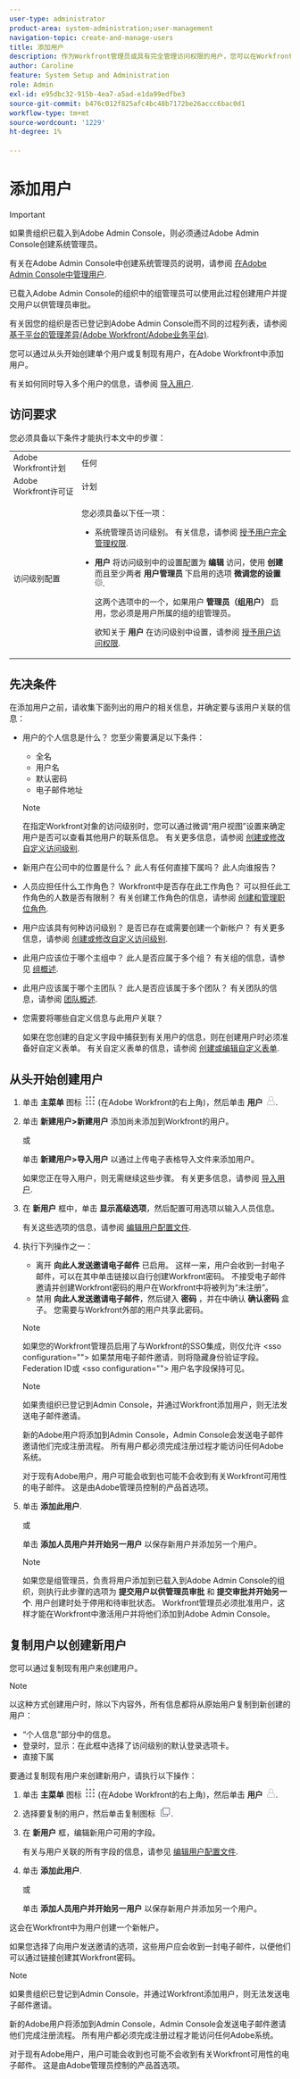 ```yaml
---
user-type: administrator
product-area: system-administration;user-management
navigation-topic: create-and-manage-users
title: 添加用户
description: 作为Workfront管理员或具有完全管理访问权限的用户，您可以在Workfront中添加用户。
author: Caroline
feature: System Setup and Administration
role: Admin
exl-id: e95dbc32-915b-4ea7-a5ad-e1da99edfbe3
source-git-commit: b476c012f825afc4bc48b7172be26accc6bac0d1
workflow-type: tm+mt
source-wordcount: '1229'
ht-degree: 1%

---
```


# 添加用户

>[!IMPORTANT]
>
>如果贵组织已载入到Adobe Admin Console，则必须通过Adobe Admin Console创建系统管理员。
>
>有关在Adobe Admin Console中创建系统管理员的说明，请参阅 [在Adobe Admin Console中管理用户](/help/quicksilver/administration-and-setup/add-users/create-and-manage-users/admin-console.md).
>
>已载入Adobe Admin Console的组织中的组管理员可以使用此过程创建用户并提交用户以供管理员审批。
>
>有关因您的组织是否已登记到Adobe Admin Console而不同的过程列表，请参阅 [基于平台的管理差异(Adobe Workfront/Adobe业务平台)](../../../administration-and-setup/get-started-wf-administration/actions-in-admin-console.md).

您可以通过从头开始创建单个用户或复制现有用户，在Adobe Workfront中添加用户。

有关如何同时导入多个用户的信息，请参阅 [导入用户](../../../administration-and-setup/add-users/create-and-manage-users/import-users.md).

<!--
Replace this intro with something like the following when we switch to Admin Console:
As an Adobe administrator, you can add users in Adobe Workfront by adding them to your Workfront product profile in the Adobe Admin Console. For instructions, see <a href="../../../administration-and-setup/add-users/create-and-manage-users/admin-console.md" class="MCXref xref">Manage users in the Adobe Admin Console</a>.
-->

## 访问要求

您必须具备以下条件才能执行本文中的步骤：

<table style="table-layout:auto"> 
 <col> 
 <col> 
 <tbody> 
  <tr> 
   <td role="rowheader">Adobe Workfront计划</td> 
   <td>任何</td> 
  </tr> 
  <tr> 
   <td role="rowheader">Adobe Workfront许可证</td> 
   <td>计划</td> 
  </tr> 
  <tr> 
   <td role="rowheader">访问级别配置</td> 
   <td> <p>您必须具备以下任一项：</p> 
    <ul> 
     <li> <p>系统管理员访问级别。 有关信息，请参阅 <a href="../../../administration-and-setup/add-users/configure-and-grant-access/grant-a-user-full-administrative-access.md" class="MCXref xref">授予用户完全管理权限</a>. </p> </li> 
     <li> <p><b>用户</b> 将访问级别中的设置配置为 <b>编辑</b> 访问，使用 <b>创建</b> 而且至少两者 <b>用户管理员</b> 下启用的选项 <b>微调您的设置</b> <img src="assets/gear-icon-in-access-levels.png">. </p> <p>这两个选项中的一个，如果用户 <b>管理员（组用户）</b> 启用，您必须是用户所属的组的组管理员。</p> <p>欲知关于 <b>用户</b> 在访问级别中设置，请参阅 <a href="../../../administration-and-setup/add-users/configure-and-grant-access/grant-access-other-users.md" class="MCXref xref">授予用户访问权限</a>.</p> </li> 
    </ul> </td> 
  </tr> 
 </tbody> 
</table>

## 先决条件

在添加用户之前，请收集下面列出的用户的相关信息，并确定要与该用户关联的信息：

* 用户的个人信息是什么？ 您至少需要满足以下条件：

   * 全名
   * 用户名
   * 默认密码
   * 电子邮件地址

  >[!NOTE]
  >
  >在指定Workfront对象的访问级别时，您可以通过微调“用户视图”设置来确定用户是否可以查看其他用户的联系信息。 有关更多信息，请参阅 [创建或修改自定义访问级别](../../../administration-and-setup/add-users/configure-and-grant-access/create-modify-access-levels.md).

* 新用户在公司中的位置是什么？ 此人有任何直接下属吗？ 此人向谁报告？
* 人员应担任什么工作角色？ Workfront中是否存在此工作角色？ 可以担任此工作角色的人数是否有限制？ 有关创建工作角色的信息，请参阅 [创建和管理职位角色](../../../administration-and-setup/set-up-workfront/organizational-setup/create-manage-job-roles.md).
* 用户应该具有何种访问级别？ 是否已存在或需要创建一个新帐户？ 有关更多信息，请参阅 [创建或修改自定义访问级别](../../../administration-and-setup/add-users/configure-and-grant-access/create-modify-access-levels.md).
* 此用户应该位于哪个主组中？ 此人是否应属于多个组？ 有关组的信息，请参见 [组概述](../../../administration-and-setup/manage-groups/groups-overview/groups.md).
* 此用户应该属于哪个主团队？ 此人是否应该属于多个团队？ 有关团队的信息，请参阅 [团队概述](../../../people-teams-and-groups/create-and-manage-teams/teams-overview.md).
* 您需要将哪些自定义信息与此用户关联？

  如果在您创建的自定义字段中捕获到有关用户的信息，则在创建用户时必须准备好自定义表单。 有关自定义表单的信息，请参阅 [创建或编辑自定义表单](../../../administration-and-setup/customize-workfront/create-manage-custom-forms/create-or-edit-a-custom-form.md).

## 从头开始创建用户

1. 单击 **主菜单** 图标 ![](assets/main-menu-icon.png) (在Adobe Workfront的右上角)，然后单击 **用户** ![](assets/users-icon-in-main-menu.png).

1. 单击 **新建用户>新建用户** 添加尚未添加到Workfront的用户。

   或

   单击 **新建用户>导入用户** 以通过上传电子表格导入文件来添加用户。

   如果您正在导入用户，则无需继续这些步骤。 有关更多信息，请参阅 [导入用户](../../../administration-and-setup/add-users/create-and-manage-users/import-users.md).

1. 在 **新用户** 框中，单击 **显示高级选项**，然后配置可用选项以输入人员信息。

   有关这些选项的信息，请参阅 [编辑用户配置文件](../../../administration-and-setup/add-users/create-and-manage-users/edit-a-users-profile.md).

1. 执行下列操作之一：

   * 离开 **向此人发送邀请电子邮件** 已启用。 这样一来，用户会收到一封电子邮件，可以在其中单击链接以自行创建Workfront密码。 不接受电子邮件邀请并创建Workfront密码的用户在Workfront中将被列为“未注册”。
   * 禁用 **向此人发送邀请电子邮件**，然后键入 **密码** ，并在中确认 **确认密码** 盒子。 您需要与Workfront外部的用户共享此密码。

   >[!NOTE]
   >
   >如果您的Workfront管理员启用了与Workfront的SSO集成，则仅允许 &lt;sso configuration=&quot;&quot;> 如果禁用电子邮件邀请，则将隐藏身份验证字段。 Federation ID或 &lt;sso configuration=&quot;&quot;> 用户名字段保持可见。

   >[!NOTE]
   >
   如果贵组织已登记到Admin Console，并通过Workfront添加用户，则无法发送电子邮件邀请。
   >
   新的Adobe用户将添加到Admin Console，Admin Console会发送电子邮件邀请他们完成注册流程。 所有用户都必须完成注册过程才能访问任何Adobe系统。
   >
   对于现有Adobe用户，用户可能会收到也可能不会收到有关Workfront可用性的电子邮件。 这是由Adobe管理员控制的产品首选项。

1. 单击 **添加此用户**.

   或

   单击 **添加人员用户并开始另一用户** 以保存新用户并添加另一个用户。

   >[!NOTE]
   >
   如果您是组管理员，负责将用户添加到已载入到Adobe Admin Console的组织，则执行此步骤的选项为 **提交用户以供管理员审批** 和 **提交审批并开始另一个**. 用户创建时处于停用和待审批状态。 Workfront管理员必须批准用户，这样才能在Workfront中激活用户并将他们添加到Adobe Admin Console。

## 复制用户以创建新用户

您可以通过复制现有用户来创建用户。

>[!NOTE]
>
以这种方式创建用户时，除以下内容外，所有信息都将从原始用户复制到新创建的用户：
>
* “个人信息”部分中的信息。
* 登录时，显示：在此框中选择了访问级别的默认登录选项卡。
* 直接下属
>

要通过复制现有用户来创建新用户，请执行以下操作：

1. 单击 **主菜单** 图标 ![](assets/main-menu-icon.png) (在Adobe Workfront的右上角)，然后单击 **用户** ![](assets/users-icon-in-main-menu.png).
1. 选择要复制的用户，然后单击复制图标 ![](assets/copy-icon.png).
1. 在 **新用户** 框，编辑新用户可用的字段。

   有关与用户关联的所有字段的信息，请参见 [编辑用户配置文件](../../../administration-and-setup/add-users/create-and-manage-users/edit-a-users-profile.md).

1. 单击 **添加此用户**.

   或

   单击 **添加人员用户并开始另一用户** 以保存新用户并添加另一个用户。

这会在Workfront中为用户创建一个新帐户。

如果您选择了向用户发送邀请的选项，这些用户应会收到一封电子邮件，以便他们可以通过链接创建其Workfront密码。

>[!NOTE]
>
如果贵组织已登记到Admin Console，并通过Workfront添加用户，则无法发送电子邮件邀请。
>
新的Adobe用户将添加到Admin Console，Admin Console会发送电子邮件邀请他们完成注册流程。 所有用户都必须完成注册过程才能访问任何Adobe系统。
>
对于现有Adobe用户，用户可能会收到也可能不会收到有关Workfront可用性的电子邮件。 这是由Adobe管理员控制的产品首选项。
